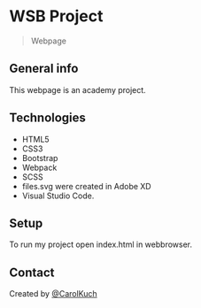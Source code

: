 # WSB Project
> Webpage 

## General info
This webpage is an academy project.

## Technologies
* HTML5
* CSS3
* Bootstrap
* Webpack
* SCSS
* files.svg were created in Adobe XD
* Visual Studio Code.

## Setup
To run my project open index.html in webbrowser.

## Contact
Created by [@CarolKuch](https://github.com/CarolKuch)
